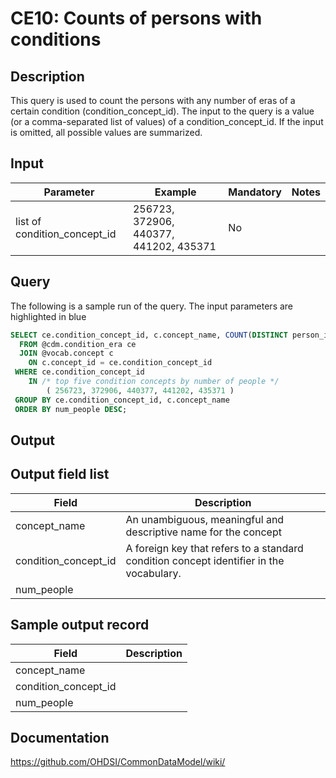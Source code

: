 <!---
Group:condition era
Name:CE10 Counts of persons with conditions
Author:Patrick Ryan
CDM Version: 5.0
-->

# CE10: Counts of persons with conditions

## Description
This query is used to count the persons with any number of eras of a certain condition (condition_concept_id). The input to the query is a value (or a comma-separated list of values) of a condition_concept_id. If the input is omitted, all possible values are summarized.
## Input

|  Parameter |  Example |  Mandatory |  Notes |
| --- | --- | --- | --- |
| list of condition_concept_id |  256723, 372906, 440377, 441202, 435371 | No |   |

## Query
The following is a sample run of the query. The input parameters are highlighted in  blue

```sql
SELECT ce.condition_concept_id, c.concept_name, COUNT(DISTINCT person_id) AS num_people
  FROM @cdm.condition_era ce
  JOIN @vocab.concept c 
    ON c.concept_id = ce.condition_concept_id
 WHERE ce.condition_concept_id 
    IN /* top five condition concepts by number of people */
        ( 256723, 372906, 440377, 441202, 435371 )
 GROUP BY ce.condition_concept_id, c.concept_name
 ORDER BY num_people DESC;
```

## Output

## Output field list

|  Field |  Description |
| --- | --- |
| concept_name | An unambiguous, meaningful and descriptive name for the concept |
| condition_concept_id | A foreign key that refers to a standard condition concept identifier in the vocabulary. |
| num_people |   |

## Sample output record

|  Field |  Description |
| --- | --- |
| concept_name |   |
| condition_concept_id |   |
| num_people |   |

## Documentation
https://github.com/OHDSI/CommonDataModel/wiki/

